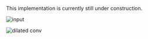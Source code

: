 This implementation is currently still under construction.

![input](https://raw.githubusercontent.com/musyoku/musyoku.github.io/562b128139d4d52f3105c17a366934f92ff82613/images/post/2016-09-17/wavenet_input.png)

![dilated conv](blob:http://imgur.com/f3f2a8a8-d4c9-4d41-8d27-46dc62633e79)